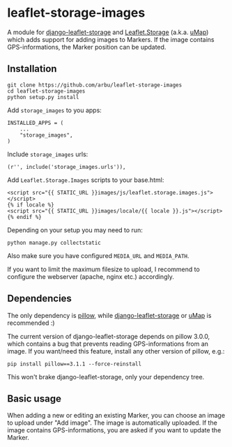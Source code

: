 # leaflet-storage-images

A module for [django-leaflet-storage](https://github.com/umap-project/django-leaflet-storage) and [Leaflet.Storage](https://github.com/yohanboniface/Leaflet.Storage) (a.k.a. [uMap](https://github.com/umap-project/umap)) which adds support for adding images to Markers. If the image contains GPS-informations, the Marker position can be updated.

## Installation

    git clone https://github.com/arbu/leaflet-storage-images
    cd leaflet-storage-images
    python setup.py install

Add `storage_images` to you apps:

    INSTALLED_APPS = (
        ...
        "storage_images",
    )

Include `storage_images` urls:

    (r'', include('storage_images.urls')),

Add `Leaflet.Storage.Images` scripts to your base.html:

    <script src="{{ STATIC_URL }}images/js/leaflet.storage.images.js"></script>
    {% if locale %}
    <script src="{{ STATIC_URL }}images/locale/{{ locale }}.js"></script>
    {% endif %}

Depending on your setup you may need to run:

    python manage.py collectstatic

Also make sure you have configured `MEDIA_URL` and `MEDIA_PATH`.

If you want to limit the maximum filesize to upload, I recommend to configure the webserver (apache, nginx etc.) accordingly. 

## Dependencies

The only dependency is [pillow](https://github.com/python-pillow/Pillow), while [django-leaflet-storage](https://github.com/umap-project/django-leaflet-storage) or [uMap](https://github.com/umap-project/umap) is recommended :)

The current version of django-leaflet-storage depends on pillow 3.0.0, which contains a bug that prevents reading GPS-informations from an image. If you want/need this feature, install any other version of pillow, e.g.:

    pip install pillow==3.1.1 --force-reinstall

This won't brake django-leaflet-storage, only your dependency tree.

## Basic usage

When adding a new or editing an existing Marker, you can choose an image to upload under "Add image". The image is automatically uploaded. If the image contains GPS-informations, you are asked if you want to update the Marker.
